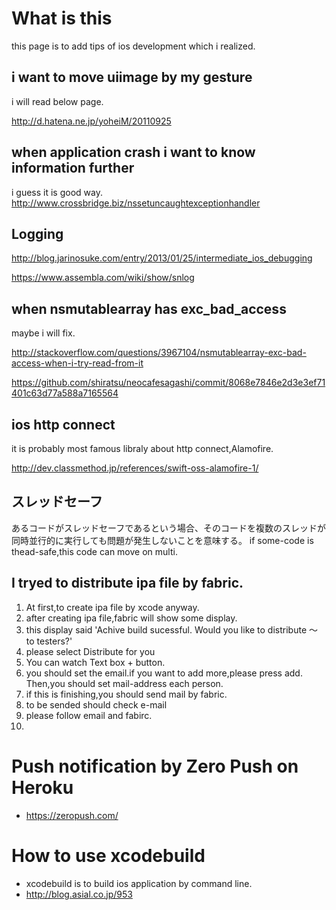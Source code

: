 # What is this
this page is to add tips of ios development which i realized.

## i want to move uiimage by my gesture

i will read below page.

http://d.hatena.ne.jp/yoheiM/20110925
##
## when application crash i want to know information further
i guess it is good way.
http://www.crossbridge.biz/nssetuncaughtexceptionhandler

## Logging
http://blog.jarinosuke.com/entry/2013/01/25/intermediate_ios_debugging

https://www.assembla.com/wiki/show/snlog

## when nsmutablearray has exc_bad_access
maybe i will fix.

http://stackoverflow.com/questions/3967104/nsmutablearray-exc-bad-access-when-i-try-read-from-it

https://github.com/shiratsu/neocafesagashi/commit/8068e7846e2d3e3ef71401c63d77a588a7165564

## ios http connect
it is probably most famous libraly about http connect,Alamofire.

http://dev.classmethod.jp/references/swift-oss-alamofire-1/

## スレッドセーフ
あるコードがスレッドセーフであるという場合、そのコードを複数のスレッドが同時並行的に実行しても問題が発生しないことを意味する。
if some-code is thead-safe,this code can move on multi.


## I tryed to distribute ipa file by fabric.
1. At first,to create ipa file by xcode anyway.
2. after creating ipa file,fabric will show some display.
3. this display said
'Achive build sucessful. Would you like to distribute 〜 to testers?'
4. please select Distribute for you
5. You can watch Text box + button.
6. you should set the email.if you want to add more,please press add.
Then,you should set mail-address each person.
7. if this is finishing,you should send mail by fabric.
8. to be sended should check e-mail
9. please follow email and fabirc.
10. 

# Push notification by Zero Push on Heroku
* https://zeropush.com/

# How to use xcodebuild
* xcodebuild is to build ios application by command line.
* http://blog.asial.co.jp/953 
